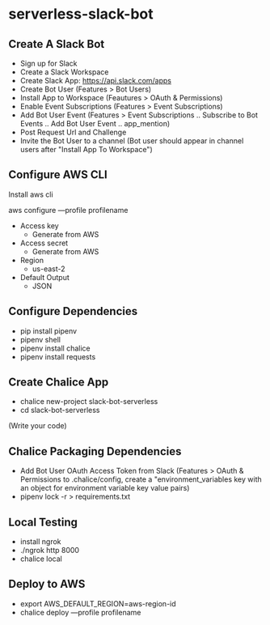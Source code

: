 # serverless-slack-bot

## Create A Slack Bot
* Sign up for Slack
* Create a Slack Workspace
* Create Slack App: https://api.slack.com/apps
* Create Bot User (Features > Bot Users)
* Install App to Workspace (Feautures > OAuth & Permissions)
* Enable Event Subscriptions (Features > Event Subscriptions)
* Add Bot User Event (Features > Event Subscriptions .. Subscribe to Bot Events .. Add Bot User Event .. app_mention)
* Post Request Url and Challenge
* Invite the Bot User to a channel (Bot user should appear in channel users after "Install App To Workspace")

## Configure AWS CLI
Install aws cli

aws configure —profile profilename
* Access key
    * Generate from AWS
* Access secret
    * Generate from AWS
* Region
    * us-east-2
* Default Output
    * JSON

## Configure Dependencies
* pip install pipenv
* pipenv shell
* pipenv install chalice
* pipenv install requests

## Create Chalice App
* chalice new-project slack-bot-serverless
* cd slack-bot-serverless

(Write your code)

## Chalice Packaging Dependencies
* Add Bot User OAuth Access Token from Slack (Features > OAuth & Permissions to .chalice/config, create a "environment_variables key with an object for environment variable key value pairs)
* pipenv lock -r > requirements.txt

## Local Testing
* install ngrok
* ./ngrok http 8000
* chalice local

## Deploy to AWS
* export AWS_DEFAULT_REGION=aws-region-id
* chalice deploy —profile profilename
